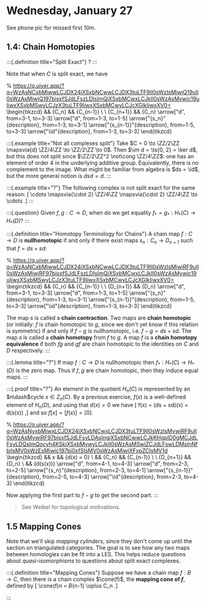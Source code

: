 # Wednesday, January 27

See phone pic for missed first 10m.

## 1.4: Chain Homotopies


:::{.definition title="Split Exact"}
?
:::

Note that when $C$ is split exact, we have

% https://q.uiver.app/?q=WzAsNCxbMiwwLCJDX24iXSxbNCwwLCJDX3tuLTF9Il0sWzIsMiwiQ19uIl0sWzAsMiwiQ197bisxfSJdLFszLDIsImQiXSxbMCwxLCJkIl0sWzAsMywic19uIiwxXSxbMSwyLCJzX3tuLTF9IiwxXSxbMCwyLCJcXGlkIiwxXV0=
\begin{tikzcd}
	&& {C_n} && {C_{n-1}} \\
	\\
	{C_{n+1}} && {C_n}
	\arrow["d", from=3-1, to=3-3]
	\arrow["d", from=1-3, to=1-5]
	\arrow["{s_n}"{description}, from=1-3, to=3-1]
	\arrow["{s_{n-1}}"{description}, from=1-5, to=3-3]
	\arrow["\id"{description}, from=1-3, to=3-3]
\end{tikzcd}


:::{.example title="Not all complexes split"}
Take $C = 0 \to \ZZ/2\ZZ \mapsvia{d} \ZZ/4\ZZ \to \ZZ/2\ZZ \to 0$.
Then $\im d = \ts{0, 2} = \ker d$, but this does not split since $\ZZ/2\ZZ^2 \not\cong \ZZ/4\ZZ$: one has an element of order 4 in the underlying additive group.
Equivalently, there is no complement to the image.
What might be familiar from algebra is $ds = \id$, but the more general notion is $dsd = d$.
:::


:::{.example title="?"}
The following complex is not split exact for the same reason:
\[
\cdots \mapsvia{\cdot 2} \ZZ/4\ZZ \mapsvia{\cdot 2} \ZZ/4\ZZ \to \cdots
.\]
:::

:::{.question}
Given $f,g: C\to D$, when do we get equality $f_* = g_*: H_*(C) \to H_*(D)$?
:::


:::{.definition title="Homotopy Terminology for Chains"}
A chain map $f:C\to D$ is **nullhomotopic** if and only if there exist maps $s_n: C_n\to D_{n+1}$ such that $f = ds + sd$:

% https://q.uiver.app/?q=WzAsNCxbMiwwLCJDX24iXSxbNCwwLCJDX3tuLTF9Il0sWzIsMiwiRF9uIl0sWzAsMiwiRF97bisxfSJdLFszLDIsImQiXSxbMCwxLCJkIl0sWzAsMywic19uIiwxXSxbMSwyLCJzX3tuLTF9IiwxXSxbMCwyLCJcXGlkIiwxXV0=
\begin{tikzcd}
	&& {C_n} && {C_{n-1}} \\
	\\
	{D_{n+1}} && {D_n}
	\arrow["d", from=3-1, to=3-3]
	\arrow["d", from=1-3, to=1-5]
	\arrow["{s_n}"{description}, from=1-3, to=3-1]
	\arrow["{s_{n-1}}"{description}, from=1-5, to=3-3]
	\arrow["\id"{description}, from=1-3, to=3-3]
\end{tikzcd}

The map $s$ is called a **chain contraction**.
Two maps are **chain homotopic** (or initially: $f$ is chain homotopic to $g$, since we don't yet know if this relation is symmetric) if and only if $f-g$ is nullhomotopic, i.e. $f-g = ds + sd$.
The map $s$ is called a **chain homotopy** from $f$ to $g$.
A map $f$ is a **chain homotopy equivalence** if both $fg$ and $gf$ are chain homotopic to the identities on $C$ and $D$ respectively.
:::


:::{.lemma title="?"}
If map $f:C\to D$ is nullhomotopic then $f_*: H_*(C) \to H_*(D)$ is the zero map.
Thus if $f,g$ are chain homotopic, then they induce equal maps.
:::


:::{.proof title="?"}
An element in the quotient $H_n(C)$ is represented by an $n\dash$cycle $x\in Z_n(C)$.
By a previous exercise, $f(x)$ is a well-defined element of $H_n(D)$, and using that $d(x) = 0$ we have
\[
f(x) = (ds + sd)(x) = d(s(x))
,\]
and so $f[x] = [f(x)] = [0]$.

% https://q.uiver.app/?q=WzAsNyxbMiwxLCJDX24iXSxbNCwxLCJDX3tuLTF9Il0sWzIsMywiRF9uIl0sWzAsMywiRF97bisxfSJdLFsyLDAsIngiXSxbNCwwLCJkKHgpID0gMCJdLFsyLDQsImQocyh4KSkiXSxbMywyLCJkIl0sWzAsMSwiZCJdLFswLDMsInNfbiIsMV0sWzEsMiwic197bi0xfSIsMV0sWzAsMiwiXFxpZCIsMV1d
\begin{tikzcd}
	&& x && {d(x) = 0} \\
	&& {C_n} && {C_{n-1}} \\
	\\
	{D_{n+1}} && {D_n} \\
	&& {d(s(x))}
	\arrow["d", from=4-1, to=4-3]
	\arrow["d", from=2-3, to=2-5]
	\arrow["{s_n}"{description}, from=2-3, to=4-1]
	\arrow["{s_{n-1}}"{description}, from=2-5, to=4-3]
	\arrow["\id"{description}, from=2-3, to=4-3]
\end{tikzcd}

Now applying the first part to $f-g$ to get the second part.
:::


> See Weibel for topological motivations.

## 1.5 Mapping Cones

Note that we'll skip *mapping cylinders*, since they don't come up until the section on triangulated categories.
The goal is to see how any two maps between homologies can be fit into a LES.
This helps reduce questions about *quasi-isomorphisms* to questions about split exact complexes.


:::{.definition title="Mapping Cones"}
Suppose we have a chain map $f:B\to C$, then there is a chain complex $\cone(f)$, the **mapping cone of $f$**, defined by
\[
\cone(f)_n = B_{n-1} \oplus C_n
.\]

:::





